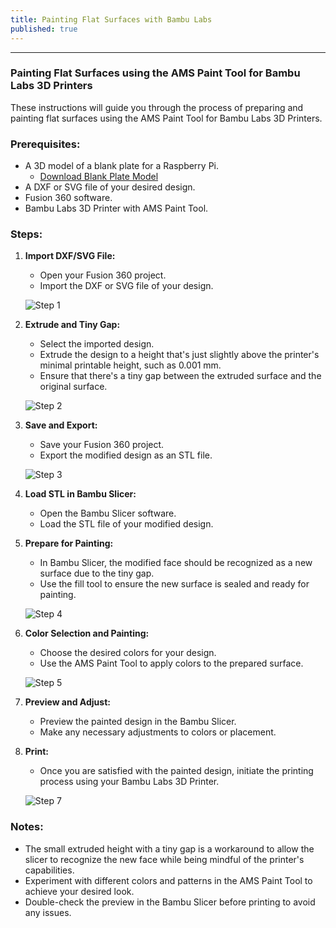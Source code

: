 ```yaml
---
title: Painting Flat Surfaces with Bambu Labs
published: true
---
```

---

### Painting Flat Surfaces using the AMS Paint Tool for Bambu Labs 3D Printers

These instructions will guide you through the process of preparing and painting flat surfaces using the AMS Paint Tool for Bambu Labs 3D Printers.

### Prerequisites:

- A 3D model of a blank plate for a Raspberry Pi.
   - [Download Blank Plate Model](https://github.com/ItalianSquirel/ItalianSquirel.com/raw/master/Blank%20PiPLATE.f3d)
- A DXF or SVG file of your desired design.
- Fusion 360 software.
- Bambu Labs 3D Printer with AMS Paint Tool.

### Steps:

1. **Import DXF/SVG File:**
   - Open your Fusion 360 project.
   - Import the DXF or SVG file of your design.


   ![Step 1](https://github.com/ItalianSquirel/ItalianSquirel.github.io/blob/master/assets/BambuPaint/step1.png?raw=true)

1. **Extrude and Tiny Gap:**
   - Select the imported design.
   - Extrude the design to a height that's just slightly above the printer's minimal printable height, such as 0.001 mm.
   - Ensure that there's a tiny gap between the extruded surface and the original surface.


   ![Step 2](https://github.com/ItalianSquirel/ItalianSquirel.github.io/blob/master/assets/BambuPaint/step2.png?raw=true)

1. **Save and Export:**
   - Save your Fusion 360 project.
   - Export the modified design as an STL file.

     
   ![Step 3](https://github.com/ItalianSquirel/ItalianSquirel.github.io/blob/master/assets/BambuPaint/step3.png?raw=true)

2. **Load STL in Bambu Slicer:**
   - Open the Bambu Slicer software.
   - Load the STL file of your modified design.

3. **Prepare for Painting:**
   - In Bambu Slicer, the modified face should be recognized as a new surface due to the tiny gap.
   - Use the fill tool to ensure the new surface is sealed and ready for painting.

     
   ![Step 4](https://github.com/ItalianSquirel/ItalianSquirel.github.io/blob/master/assets/BambuPaint/step4.png?raw=true)

4. **Color Selection and Painting:**
   - Choose the desired colors for your design.
   - Use the AMS Paint Tool to apply colors to the prepared surface.

     
   ![Step 5](https://github.com/ItalianSquirel/ItalianSquirel.github.io/blob/master/assets/BambuPaint/step5.png?raw=true)

5. **Preview and Adjust:**
   - Preview the painted design in the Bambu Slicer.
   - Make any necessary adjustments to colors or placement.

6. **Print:**
   - Once you are satisfied with the painted design, initiate the printing process using your Bambu Labs 3D Printer.

     
   ![Step 7](https://github.com/ItalianSquirel/ItalianSquirel.github.io/blob/master/assets/BambuPaint/step6.jpg?raw=true)

### Notes:

- The small extruded height with a tiny gap is a workaround to allow the slicer to recognize the new face while being mindful of the printer's capabilities.
- Experiment with different colors and patterns in the AMS Paint Tool to achieve your desired look.
- Double-check the preview in the Bambu Slicer before printing to avoid any issues.
